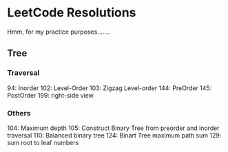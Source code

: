 # LeetCode Resolutions

Hmm, for my practice purposes.......

## Tree

### Traversal

94: Inorder
102: Level-Order
103: Zigzag Level-order
144: PreOrder
145: PostOrder 
199: right-side view

### Others

104: Maximum depth
105: Construct Binary Tree from preorder and inorder traversal
110: Balanced binary tree
124: Binart Tree maximum path sum
129: sum root to leaf numbers